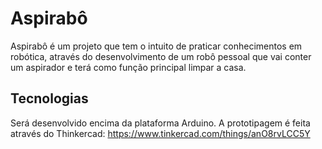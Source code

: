 # Aspirabô
Aspirabô é um projeto que tem o intuito de praticar conhecimentos em robótica, através do desenvolvimento de um robô pessoal que vai conter um aspirador e terá como função principal limpar a casa.

## Tecnologias
Será desenvolvido encima da plataforma Arduino. A prototipagem é feita através do Thinkercad: https://www.tinkercad.com/things/anO8rvLCC5Y

